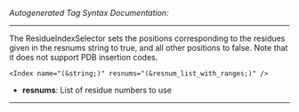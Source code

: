 _Autogenerated Tag Syntax Documentation:_

---
The ResidueIndexSelector sets the positions corresponding to the residues given in the resnums string to true, and all other positions to false. Note that it does not support PDB insertion codes.

```
<Index name="(&string;)" resnums="(&resnum_list_with_ranges;)" />
```

-   **resnums**: List of residue numbers to use

---
